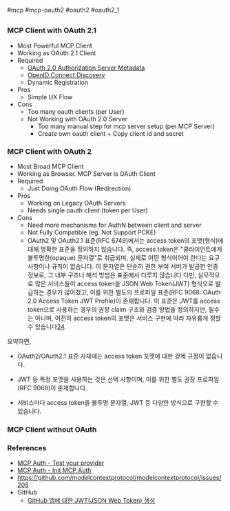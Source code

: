 #mcp #mcp-oauth2 #oauth2 #oauth2_1

##

### MCP Client with OAuth 2.1
* Most Powerful MCP Client
* Working as OAuth 2.1 Client
* Required
	* [OAuth 2.0 Authorization Server Metadata](https://datatracker.ietf.org/doc/html/rfc8414)
	- [OpenID Connect Discovery](https://openid.net/specs/openid-connect-discovery-1_0.html)
	* Dynamic Registration
* Pros
	* Simple UX Flow
* Cons
	* Too many oauth clients (per User)
	* Not Working with OAuth 2.0 Server
		* Too many manual step for mcp server setup (per MCP Server)
		* Create own oauth client + Copy client id and secret

### MCP Client with OAuth 2
* Most Broad MCP Client
* Working as Browser. MCP Server is OAuth Client
* Required
	* Just Doing OAuth Flow (Redirection)
* Pros
	* Working on Legacy OAuth Servers
	* Needs single oauth client (token per User)
* Cons
	* Need more mechanisms for AuthN between client and server
	* Not Fully Compatible (eg. Not Support PCKE)
	* OAuth2 및 OAuth2.1 표준(RFC 6749)에서는 access token의 포맷(형식)에 대해 명확한 표준을 정의하지 않습니다. 즉, access token은 "클라이언트에게 불투명한(opaque) 문자열"로 취급되며, 실제로 어떤 형식이어야 한다는 요구사항이나 규칙이 없습니다. 이 문자열은 단순히 권한 부여 서버가 발급한 인증 정보로, 그 내부 구조나 해석 방법은 표준에서 다루지 않습니다
	  다만, 실무적으로 많은 서비스들이 access token을 JSON Web Token(JWT) 형식으로 발급하는 경우가 많아졌고, 이를 위한 별도의 프로파일 표준(RFC 9068: OAuth 2.0 Access Token JWT Profile)이 존재합니다. 이 표준은 JWT를 access token으로 사용하는 경우의 권장 claim 구조와 검증 방법을 정의하지만, 필수는 아니며, 여전히 access token의 포맷은 서비스 구현에 따라 자유롭게 정할 수 있습니다[2](https://www.rfc-editor.org/rfc/rfc9068.html)[4](https://datatracker.ietf.org/doc/html/rfc9068).

요약하면,

- OAuth2/OAuth2.1 표준 자체에는 access token 포맷에 대한 강제 규정이 없습니다.
    
- JWT 등 특정 포맷을 사용하는 것은 선택 사항이며, 이를 위한 별도 권장 프로파일(RFC 9068)이 존재합니다.
    
- 서비스마다 access token을 불투명 문자열, JWT 등 다양한 방식으로 구현할 수 있습니다.

### MCP Client without OAuth


### References
* [MCP Auth - Test your provider](https://mcp-auth.dev/docs/provider-list#test-your-provider)
* [MCP Auth - Init MCP Auth](https://mcp-auth.dev/docs/configure-server/mcp-auth#init-mcp-auth)
* https://github.com/modelcontextprotocol/modelcontextprotocol/issues/205
* GitHub
	* [GitHub 앱에 대한 JWT(JSON Web Token) 생성](https://docs.github.com/ko/apps/creating-github-apps/authenticating-with-a-github-app/generating-a-json-web-token-jwt-for-a-github-app)
